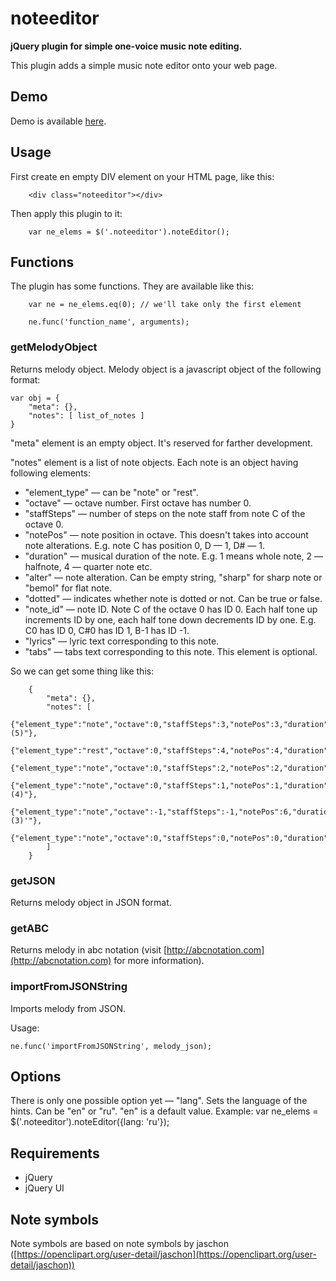 # noteeditor

**jQuery plugin for simple one-voice music note editing.**

This plugin adds a simple music note editor onto your web page.

## Demo

Demo is available [here](http://demo.polarfox.ws/jsnoteeditor/).

## Usage

First create en empty DIV element on your HTML page, like this:

        <div class="noteeditor"></div>
Then apply this plugin to it:

        var ne_elems = $('.noteeditor').noteEditor();

## Functions

The plugin has some functions. They are available like this:

		var ne = ne_elems.eq(0); // we'll take only the first element

		ne.func('function_name', arguments);

### getMelodyObject

Returns melody object. Melody object is a javascript object of the following format:

	var obj = {
		"meta": {},
		"notes": [ list_of_notes ]
	}
"meta" element is an empty object. It's reserved for farther development.

"notes" element is a list of note objects. Each note is an object having following elements:
* "element_type" &mdash; can be "note" or "rest".
* "octave" &mdash; octave number. First octave has number 0.
* "staffSteps" &mdash; number of steps on the note staff from note C of the octave 0.
* "notePos" &mdash; note position in octave. This doesn't takes into account note alterations. E.g. note C has position 0, D &mdash; 1, D# &mdash; 1.
* "duration" &mdash; musical duration of the note. E.g. 1 means whole note, 2 &mdash; halfnote, 4 &mdash; quarter note etc.
* "alter" &mdash; note alteration. Can be empty string, "sharp" for sharp note or "bemol" for flat note.
* "dotted" &mdash; indicates whether note is dotted or not. Can be true or false.
* "note_id" &mdash; note ID. Note C of the octave 0 has ID 0. Each half tone up increments ID by one, each half tone down decrements ID by one. E.g. C0 has ID 0, C#0 has ID 1, B-1 has ID -1.
* "lyrics" &mdash; lyric text corresponding to this note.
* "tabs" &mdash; tabs text corresponding to this note. This element is optional.

So we can get some thing like this:

		{
			"meta": {},
			"notes": [
				{"element_type":"note","octave":0,"staffSteps":3,"notePos":3,"duration":8,"alter":"","dotted":false,"note_id":5,"lyrics":"Some","tabs":"(5)"},
				{"element_type":"rest","octave":0,"staffSteps":4,"notePos":4,"duration":1,"alter":"","dotted":false,"note_id":7,"lyrics":"","tabs":""},
				{"element_type":"note","octave":0,"staffSteps":2,"notePos":2,"duration":8,"alter":"","dotted":false,"note_id":4,"lyrics":"","tabs":"5"},
				{"element_type":"note","octave":0,"staffSteps":1,"notePos":1,"duration":8,"alter":"","dotted":false,"note_id":2,"lyrics":"song","tabs":"(4)"},
				{"element_type":"note","octave":-1,"staffSteps":-1,"notePos":6,"duration":8,"alter":"bemol","dotted":false,"note_id":-2,"lyrics":"","tabs":"(3)'"},
				{"element_type":"note","octave":0,"staffSteps":0,"notePos":0,"duration":8,"alter":"","dotted":false,"note_id":0,"lyrics":"lyrics","tabs":"4"}
			]
		}

### getJSON

Returns melody object in JSON format.

### getABC

Returns melody in abc notation (visit [http://abcnotation.com](http://abcnotation.com) for more information).

### importFromJSONString

Imports melody from JSON.

Usage:

	ne.func('importFromJSONString', melody_json);

## Options

There is only one possible option yet &mdash; "lang". Sets the language of the hints.
Can be "en" or "ru". "en" is a default value.
Example:
	var ne_elems = $('.noteeditor').noteEditor({lang: 'ru'});

## Requirements

* jQuery
* jQuery UI

## Note symbols

Note symbols are based on note symbols by jaschon ([https://openclipart.org/user-detail/jaschon](https://openclipart.org/user-detail/jaschon))
